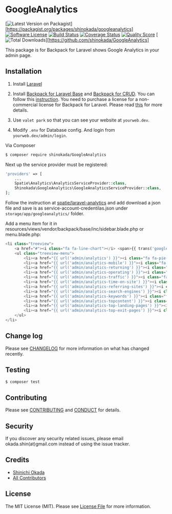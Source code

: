 # GoogleAnalytics

[![Latest Version on Packagist][ico-version]][https://packagist.org/packages/shinokada/googleanalytics]
[![Software License][ico-license]](LICENSE.md)
[![Build Status][ico-travis]][link-travis]
[![Coverage Status][ico-scrutinizer]][link-scrutinizer]
[![Quality Score][ico-code-quality]][link-code-quality]
[![Total Downloads][ico-downloads]][https://github.com/shinokada/GoogleAnalytics]


This package is for Backpack for Laravel shows Google Analytics in your admin page.


## Installation

1. Install [Laravel](https://laravel.com/docs/5.4/installation)
2. Install [Backpack for Laravel Base](https://github.com/Laravel-Backpack/Base) and [Backpack for CRUD](https://github.com/Laravel-Backpack/CRUD). You can follow this [instruction](https://laravel-backpack.readme.io/docs/install-on-laravel-54). You need to purchase a license for a non-commercial license for  Backpack for Laravel. Please read [this](https://backpackforlaravel.com/#pricing) for more details. 

3. Use `valet park` so that you can see your website at `yourweb.dev`.
4. Modify `.env` for Database config. And login from `yourweb.dev/admin/login`.



Via Composer

``` bash
$ composer require shinokada/GoogleAnalytics
```

Next up the service provider must be registered:

```php
'providers' => [
    ...
    Spatie\Analytics\AnalyticsServiceProvider::class,
    Shinokada\GoogleAnalytics\GoogleAnalyticsServiceProvider::class,
];
```

Follow the instruction at [spatie/laravel-analytics](https://github.com/spatie/laravel-analytics) and add download a json file and save is as service-account-credentilas.json under `storage/app/googleanalytics/` folder.

Add a menu item for it in resources/views/vendor/backpack/base/inc/sidebar.blade.php or menu.blade.php:

```php
<li class="treeview">
    <a href="#"><i class="fa fa-line-chart"></i> <span>{{ trans('googleanalytics::googleanalytices.analytics') }}</span> <i class="fa fa-angle-left pull-right"></i></a>
    <ul class="treeview-menu">
        <li><a href="{{ url('admin/analytics') }}"><i class="fa fa-pie-chart"></i> <span>{{ trans('googleanalytics::googleanalytices.analyticsbasic') }}</span></a></li>
        <li><a href="{{ url('admin/analytics-mobile') }}"><i class="fa fa-table"></i> <span>{{ trans('googleanalytics::googleanalytices.mobile-traffic') }}</span></a></li>
        <li><a href="{{ url('admin/analytics-returning') }}"><i class="fa fa-table"></i> <span>{{ trans('googleanalytics::googleanalytices.returningsessions') }}</span></a></li>
        <li><a href="{{ url('admin/analytics-operating') }}"><i class="fa fa-table"></i> <span>{{ trans('googleanalytics::googleanalytices.operatingsystem') }}</span></a></li>
        <li><a href="{{ url('admin/analytics-traffic') }}"><i class="fa fa-table"></i> <span>{{ trans('googleanalytics::googleanalytices.trafficsources') }}</span></a></li>
        <li><a href="{{ url('admin/analytics-time-on-site') }}"><i class="fa fa-table"></i> <span>{{ trans('googleanalytics::googleanalytices.timeonsite') }}</span></a></li>
        <li><a href="{{ url('admin/analytics-referring-sites') }}"><i class="fa fa-table"></i> <span>{{ trans('googleanalytics::googleanalytices.referringsites') }}</span></a></li>
        <li><a href="{{ url('admin/analytics-search-engines') }}"><i class="fa fa-table"></i> <span>{{ trans('googleanalytics::googleanalytices.searchengines') }}</span></a></li>
        <li><a href="{{ url('admin/analytics-keywords') }}"><i class="fa fa-table"></i> <span>{{ trans('googleanalytics::googleanalytices.keywords') }}</span></a></li>
        <li><a href="{{ url('admin/analytics-topcontent') }}"><i class="fa fa-table"></i> <span>{{ trans('googleanalytics::googleanalytices.topcontent') }}</span></a></li>
        <li><a href="{{ url('admin/analytics-top-landing-pages') }}"><i class="fa fa-table"></i> <span>{{ trans('googleanalytics::googleanalyt.toplandingpages') }}</span></a></li>
        <li><a href="{{ url('admin/analytics-top-exit-pages') }}"><i class="fa fa-table"></i> <span>{{ trans('googleanalytics::googleanalyt.topexitpages') }}</span></a></li>
    </ul>
</li>
```


## Change log

Please see [CHANGELOG](CHANGELOG.md) for more information on what has changed recently.

## Testing

``` bash
$ composer test
```

## Contributing

Please see [CONTRIBUTING](CONTRIBUTING.md) and [CONDUCT](CONDUCT.md) for details.

## Security

If you discover any security related issues, please email okada.shin(at)gmail.com instead of using the issue tracker.

## Credits

- [Shinichi Okada][link-author]
- [All Contributors][link-contributors]

## License

The MIT License (MIT). Please see [License File](LICENSE.md) for more information.

[ico-version]: https://img.shields.io/packagist/v/shinokada/GoogleAnalytics.svg?style=flat-square
[ico-license]: https://img.shields.io/badge/license-MIT-brightgreen.svg?style=flat-square
[ico-travis]: https://img.shields.io/travis/shinokada/GoogleAnalytics/master.svg?style=flat-square
[ico-scrutinizer]: https://img.shields.io/scrutinizer/coverage/g/shinokada/GoogleAnalytics.svg?style=flat-square
[ico-code-quality]: https://img.shields.io/scrutinizer/g/shinokada/GoogleAnalytics.svg?style=flat-square
[ico-downloads]: https://img.shields.io/packagist/dt/shinokada/GoogleAnalytics.svg?style=flat-square

[link-packagist]: https://packagist.org/packages/shinokada/GoogleAnalytics
[link-travis]: https://travis-ci.org/shinokada/GoogleAnalytics
[link-scrutinizer]: https://scrutinizer-ci.com/g/shinokada/GoogleAnalytics/code-structure
[link-code-quality]: https://scrutinizer-ci.com/g/shinokada/GoogleAnalytics
[link-downloads]: https://packagist.org/packages/shinokada/GoogleAnalytics
[link-author]: https://github.com/shinokada
[link-contributors]: ../../contributors
